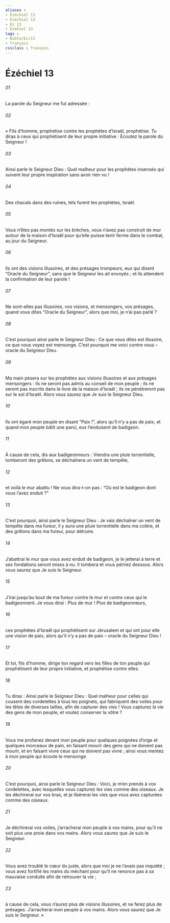 ```yaml
---
aliases : 
- Ézéchiel 13
- Ézéchiel 13
- Ez 13
- Ezekiel 13
tags : 
- Bible/Ez/13
- français
cssclass : français
---
```


# Ézéchiel 13

###### 01
La parole du Seigneur me fut adressée :
###### 02
« Fils d’homme, prophétise contre les prophètes d’Israël, prophétise. Tu diras à ceux qui prophétisent de leur propre initiative : Écoutez la parole du Seigneur !
###### 03
Ainsi parle le Seigneur Dieu : Quel malheur pour les prophètes insensés qui suivent leur propre inspiration sans avoir rien vu !
###### 04
Des chacals dans des ruines, tels furent tes prophètes, Israël.
###### 05
Vous n’êtes pas montés sur les brèches, vous n’avez pas construit de mur autour de la maison d’Israël pour qu’elle puisse tenir ferme dans le combat, au jour du Seigneur.
###### 06
Ils ont des visions illusoires, et des présages trompeurs, eux qui disent “Oracle du Seigneur”, sans que le Seigneur les ait envoyés ; et ils attendent la confirmation de leur parole !
###### 07
Ne sont-elles pas illusoires, vos visions, et mensongers, vos présages, quand vous dites “Oracle du Seigneur”, alors que moi, je n’ai pas parlé ?
###### 08
C’est pourquoi ainsi parle le Seigneur Dieu : Ce que vous dites est illusoire, ce que vous voyez est mensonge. C’est pourquoi me voici contre vous – oracle du Seigneur Dieu.
###### 09
Ma main pèsera sur les prophètes aux visions illusoires et aux présages mensongers : ils ne seront pas admis au conseil de mon peuple ; ils ne seront pas inscrits dans le livre de la maison d’Israël ; ils ne pénétreront pas sur le sol d’Israël. Alors vous saurez que Je suis le Seigneur Dieu.
###### 10
Ils ont égaré mon peuple en disant “Paix !”, alors qu’il n’y a pas de paix, et quand mon peuple bâtit une paroi, eux l’enduisent de badigeon.
###### 11
À cause de cela, dis aux badigeonneurs : Viendra une pluie torrentielle, tomberont des grêlons, se déchaînera un vent de tempête,
###### 12
et voilà le mur abattu ! Ne vous dira-t-on pas : “Où est le badigeon dont vous l’avez enduit ?”
###### 13
C’est pourquoi, ainsi parle le Seigneur Dieu : Je vais déchaîner un vent de tempête dans ma fureur, il y aura une pluie torrentielle dans ma colère, et des grêlons dans ma fureur, pour détruire.
###### 14
J’abattrai le mur que vous avez enduit de badigeon, je le jetterai à terre et ses fondations seront mises à nu. Il tombera et vous périrez dessous. Alors vous saurez que Je suis le Seigneur.
###### 15
J’irai jusqu’au bout de ma fureur contre le mur et contre ceux qui le badigeonnent. Je vous dirai : Plus de mur ! Plus de badigeonneurs,
###### 16
ces prophètes d’Israël qui prophétisent sur Jérusalem et qui ont pour elle une vision de paix, alors qu’il n’y a pas de paix – oracle du Seigneur Dieu !
###### 17
Et toi, fils d’homme, dirige ton regard vers les filles de ton peuple qui prophétisent de leur propre initiative, et prophétise contre elles.
###### 18
Tu diras : Ainsi parle le Seigneur Dieu : Quel malheur pour celles qui cousent des cordelettes à tous les poignets, qui fabriquent des voiles pour les têtes de diverses tailles, afin de capturer des vies ! Vous capturez la vie des gens de mon peuple, et voulez conserver la vôtre ?
###### 19
Vous me profanez devant mon peuple pour quelques poignées d’orge et quelques morceaux de pain, en faisant mourir des gens qui ne doivent pas mourir, et en faisant vivre ceux qui ne doivent pas vivre ; ainsi vous mentez à mon peuple qui écoute le mensonge.
###### 20
C’est pourquoi, ainsi parle le Seigneur Dieu : Voici, je m’en prends à vos cordelettes, avec lesquelles vous capturez les vies comme des oiseaux. Je les déchirerai sur vos bras, et je libérerai les vies que vous avez capturées comme des oiseaux.
###### 21
Je déchirerai vos voiles, j’arracherai mon peuple à vos mains, pour qu’il ne soit plus une proie dans vos mains. Alors vous saurez que Je suis le Seigneur.
###### 22
Vous avez troublé le cœur du juste, alors que moi je ne l’avais pas inquiété ; vous avez fortifié les mains du méchant pour qu’il ne renonce pas à sa mauvaise conduite afin de retrouver la vie ;
###### 23
à cause de cela, vous n’aurez plus de visions illusoires, et ne ferez plus de présages. J’arracherai mon peuple à vos mains. Alors vous saurez que Je suis le Seigneur. »
